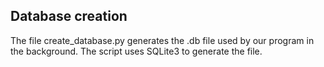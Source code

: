## Database creation
The file create_database.py generates the .db file used by our program in the background.
The script uses SQLite3 to generate the file.
